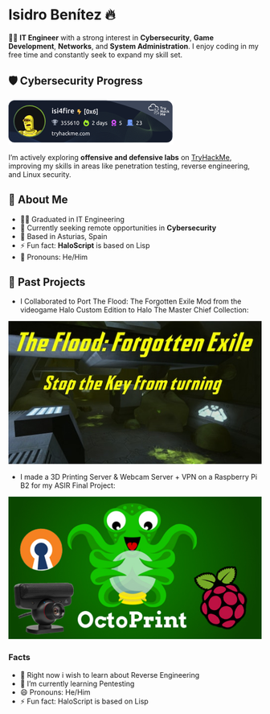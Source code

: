 # Isidro Benítez 🔥
👨‍💻 **IT Engineer** with a strong interest in **Cybersecurity**, **Game Development**, **Networks**, and **System Administration**. I enjoy coding in my free time and constantly seek to expand my skill set.


## 🛡️ Cybersecurity Progress

![TryHackMe badge](./assets/tryhackme-badge.png)

I’m actively exploring **offensive and defensive labs** on [TryHackMe](https://tryhackme.com/p/isi4fire), improving my skills in areas like penetration testing, reverse engineering, and Linux security.


## 🔎 About Me

- 🧑‍🎓 Graduated in IT Engineering
- 💼 Currently seeking remote opportunities in **Cybersecurity**
- 📍 Based in Asturias, Spain
- ⚡ Fun fact: **HaloScript** is based on Lisp
- 💬 Pronouns: He/Him

## 🚀 Past Projects
- I Collaborated to Port The Flood: The Forgotten Exile Mod from the videogame Halo Custom Edition to Halo The Master Chief Collection:
  
[![STKFT](https://github.com/isifire/isifire/blob/main/stkft.jpeg)](https://steamcommunity.com/sharedfiles/filedetails/?id=2938702672)


- I made a 3D Printing Server & Webcam Server + VPN on a Raspberry Pi B2 for my ASIR Final Project:
  
[![PFC](https://github.com/isifire/isifire/blob/main/pfc.jpg)](https://www.linkedin.com/in/isidro-ben%C3%ADtez-zapico-1a0412188/details/projects/1703805726165/single-media-viewer/?profileId=ACoAACwzD4gBCkqgN3rfRgv431dVPmH_nKNpQv8)

### Facts
- 🔭 Right now i wish to learn about Reverse Engineering
- 🌱 I’m currently learning Pentesting
- 😄 Pronouns: He/Him
- ⚡ Fun fact: HaloScript is based on Lisp

